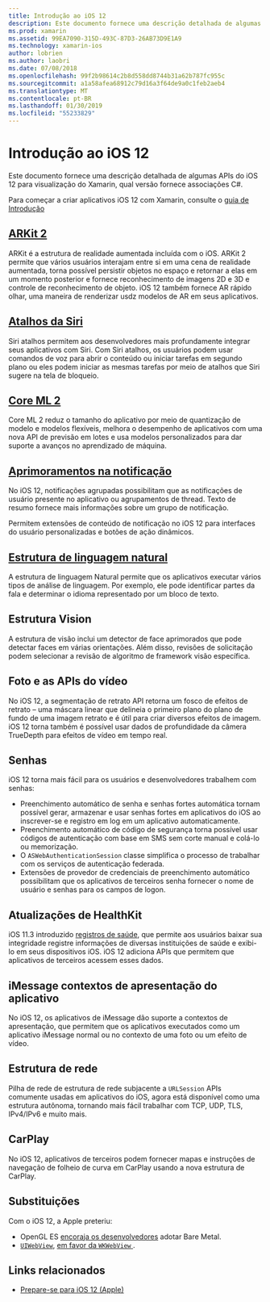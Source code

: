 ```yaml
---
title: Introdução ao iOS 12
description: Este documento fornece uma descrição detalhada de algumas APIs do iOS 12 para visualização do Xamarin, qual versão fornece associações C#.
ms.prod: xamarin
ms.assetid: 99EA7090-315D-493C-87D3-26AB73D9E1A9
ms.technology: xamarin-ios
author: lobrien
ms.author: laobri
ms.date: 07/08/2018
ms.openlocfilehash: 99f2b98614c2b8d558dd8744b31a62b787fc955c
ms.sourcegitcommit: a1a58afea68912c79d16a3f64de9a0c1feb2aeb4
ms.translationtype: MT
ms.contentlocale: pt-BR
ms.lasthandoff: 01/30/2019
ms.locfileid: "55233829"
---
```

# <a name="introduction-to-ios-12"></a>Introdução ao iOS 12

Este documento fornece uma descrição detalhada de algumas APIs do iOS 12 para visualização do Xamarin, qual versão fornece associações C#.

Para começar a criar aplicativos iOS 12 com Xamarin, consulte o [guia de Introdução](get-started.md)

## <a name="arkit-2arkit2md"></a>[ARKit 2](arkit2.md)

ARKit é a estrutura de realidade aumentada incluída com o iOS. ARKit 2 permite que vários usuários interajam entre si em uma cena de realidade aumentada, torna possível persistir objetos no espaço e retornar a elas em um momento posterior e fornece reconhecimento de imagens 2D e 3D e controle de reconhecimento de objeto. iOS 12 também fornece AR rápido olhar, uma maneira de renderizar usdz modelos de AR em seus aplicativos.

## <a name="siri-shortcutssiri-shortcutsmd"></a>[Atalhos da Siri](siri-shortcuts.md)

Siri atalhos permitem aos desenvolvedores mais profundamente integrar seus aplicativos com Siri. Com Siri atalhos, os usuários podem usar comandos de voz para abrir o conteúdo ou iniciar tarefas em segundo plano ou eles podem iniciar as mesmas tarefas por meio de atalhos que Siri sugere na tela de bloqueio.

## <a name="core-ml-2coremlmd"></a>[Core ML 2](coreml.md)

Core ML 2 reduz o tamanho do aplicativo por meio de quantização de modelo e modelos flexíveis, melhora o desempenho de aplicativos com uma nova API de previsão em lotes e usa modelos personalizados para dar suporte a avanços no aprendizado de máquina.

## <a name="notification-improvementsnotificationsindexmd"></a>[Aprimoramentos na notificação](notifications/index.md)

No iOS 12, notificações agrupadas possibilitam que as notificações de usuário presente no aplicativo ou agrupamentos de thread. Texto de resumo fornece mais informações sobre um grupo de notificação.

Permitem extensões de conteúdo de notificação no iOS 12 para interfaces do usuário personalizadas e botões de ação dinâmicos.

## <a name="natural-language-frameworknatural-languagemd"></a>[Estrutura de linguagem natural](natural-language.md)

A estrutura de linguagem Natural permite que os aplicativos executar vários tipos de análise de linguagem. Por exemplo, ele pode identificar partes da fala e determinar o idioma representado por um bloco de texto.

## <a name="vision-framework"></a>Estrutura Vision

A estrutura de visão inclui um detector de face aprimorados que pode detectar faces em várias orientações. Além disso, revisões de solicitação podem selecionar a revisão de algoritmo de framework visão específica.

## <a name="photo-and-video-apis"></a>Foto e as APIs do vídeo

No iOS 12, a segmentação de retrato API retorna um fosco de efeitos de retrato – uma máscara linear que delineia o primeiro plano do plano de fundo de uma imagem retrato e é útil para criar diversos efeitos de imagem. iOS 12 torna também é possível usar dados de profundidade da câmera TrueDepth para efeitos de vídeo em tempo real.

## <a name="passwords"></a>Senhas

iOS 12 torna mais fácil para os usuários e desenvolvedores trabalhem com senhas:

- Preenchimento automático de senha e senhas fortes automática tornam possível gerar, armazenar e usar senhas fortes em aplicativos do iOS ao inscrever-se e registro em log em um aplicativo automaticamente.
- Preenchimento automático de código de segurança torna possível usar códigos de autenticação com base em SMS sem corte manual e colá-lo ou memorização.
- O `ASWebAuthenticationSession` classe simplifica o processo de trabalhar com os serviços de autenticação federada.
- Extensões de provedor de credenciais de preenchimento automático possibilitam que os aplicativos de terceiros senha fornecer o nome de usuário e senhas para os campos de logon.

## <a name="healthkit-updates"></a>Atualizações de HealthKit

iOS 11.3 introduzido [registros de saúde](https://www.apple.com/healthcare/health-records/), que permite aos usuários baixar sua integridade registre informações de diversas instituições de saúde e exibi-lo em seus dispositivos iOS. iOS 12 adiciona APIs que permitem que aplicativos de terceiros acessem esses dados.

## <a name="imessage-app-presentation-contexts"></a>iMessage contextos de apresentação do aplicativo

No iOS 12, os aplicativos de iMessage dão suporte a contextos de apresentação, que permitem que os aplicativos executados como um aplicativo iMessage normal ou no contexto de uma foto ou um efeito de vídeo.

## <a name="network-framework"></a>Estrutura de rede

Pilha de rede de estrutura de rede subjacente a `URLSession` APIs comumente usadas em aplicativos do iOS, agora está disponível como uma estrutura autônoma, tornando mais fácil trabalhar com TCP, UDP, TLS, IPv4/IPv6 e muito mais.

## <a name="carplay"></a>CarPlay

No iOS 12, aplicativos de terceiros podem fornecer mapas e instruções de navegação de folheio de curva em CarPlay usando a nova estrutura de CarPlay.

## <a name="deprecations"></a>Substituições

Com o iOS 12, a Apple preteriu:

- OpenGL ES [encoraja os desenvolvedores](https://developer.apple.com/ios/whats-new/) adotar Bare Metal.
- [`UIWebView`](xref:UIKit.UIWebView), [em favor da `WKWebView` ](https://developer.apple.com/documentation/webkit/wkwebview?language=objc).

## <a name="related-links"></a>Links relacionados

- [Prepare-se para iOS 12 (Apple)](https://developer.apple.com/ios/)
